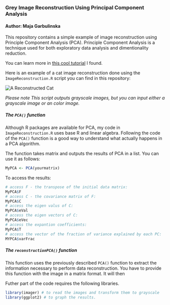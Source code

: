 ### Grey Image Reconstruction Using Principal Component Analysis
#### Author: Maja Garbulinska

This repository contains a simple example of image reconstruction using Principle Component Analysis (PCA). Principle Component Analysis is a technique used for both exploratory data analysis and dimentionality reduction. 

You can learn more in [this cool tutorial](https://www.datacamp.com/community/tutorials/pca-analysis-r) I found. 


Here is an example of a cat image reconstruction done using the `ImageReconstruction.R` script you can find in this repository: 

![A Reconstructed Cat](reconstructedCat.png?raw=true "A Reconstructed Cat")

*Please note This script outputs grayscale images, but you can input either a grayscale image or an color image.*

##### The `PCA()` function
Although R packages are available for PCA, my code in `ImageReconstruction.R` uses base R and linear algebra. Following the code of the `PCA()` function is a good way to understand what actually happens in a PCA algorithm. 

The function takes matrix and outputs the results of PCA in a list. You can use it as follows:
```R
MyPCA <- PCA(yourmatrix)
```
To access the results:
```R
# access F - the transpose of the initial data matrix:
MyPCA$F
# access C - the covariance matrix of F:
MyPCA$C 
# access the eigen valus of C:
MyPCA$eVal
# access the eigen vectors of C:
MyPCA$eVec
# access the expantion coefficients:
MyPCA$T
# access the vector of the fraction of variance explained by each PC:
MYPCA$varFrac
```

##### The `reconstructionPCA()` function
This function uses the previously described `PCA()` function to extract the information necessary to perform data reconstruction. You have to provide this function with the image in a matrix format. It will then 


Futher part of the code requires the following libraries.

```R
library(imager) # to read the images and transform them to grayscale
library(ggplot2) # to graph the results. 
```
